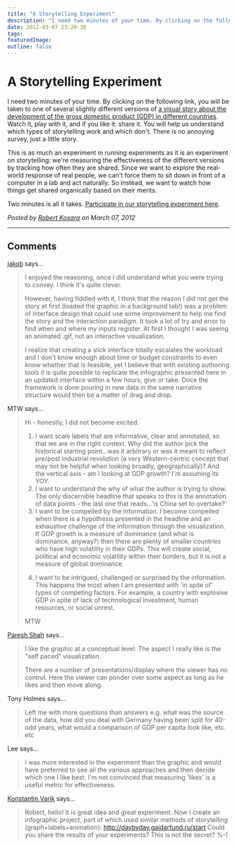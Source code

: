 ```yaml
---
title: "A Storytelling Experiment"
description: "I need two minutes of your time. By clicking on the following link, you will be taken to one of several slightly different versions of a visual story about the development of the gross domestic product (GDP) in different countries. Watch it, play with it, and if you like it: share it. You will help us understand which types of storytelling work and which don't. There is no annoying survey, just a little story."
date: 2012-03-07 23:20:38
tags: 
featuredImage:
outline: false
---
```


# A Storytelling Experiment

I need two minutes of your time. By clicking on the following link, you will be taken to one of several slightly different versions of <a href="http://manaskriti.com/gdphist/">a visual story about the development of the gross domestic product (GDP) in different countries</a>. Watch it, play with it, and if you like it: share it. You will help us understand which types of storytelling work and which don't. There is no annoying survey, just a little story.

This is as much an experiment in running experiments as it is an experiment on storytelling: we're measuring the effectiveness of the different versions by tracking how often they are shared. Since we want to explore the real-world response of real people, we can't force them to sit down in front of a computer in a lab and act naturally. So instead, we want to watch how things get shared organically based on their merits.

Two minutes is all it takes. <a href="http://manaskriti.com/gdphist/">Participate in our storytelling experiment here</a>.


_Posted by <a href="/about">Robert Kosara</a> on March 07, 2012_


<aside class="comments">

---
## Comments

<a href="http://blog.jochmann.me" rel="nofollow noopener" target="_blank">jakob</a> says…
>	I enjoyed the reasoning, once I did understand what you were trying to convey. I think it's quite clever.
>	
>	However, having fiddled with it, I think that the reason I did not get the story at first (loaded the graphic in a background tab!) was a problem of interface design that could use some improvement to help me find the story and the interaction paradigm. It took a lot of try and error to find when and where my inputs register. At first I thought I was seeing an animated .gif, not an interactive visualization.
>	
>	I realize that creating a slick interface totally escalates the workload and I don't know enough about time or budget constraints to even know whether that is feasible, yet I believe that with existing authoring tools it is quite possible to replicate the infographic presented here in an updated interface within a few hours, give or take. Once the framework is done pouring in new data in the same narrative structure would then be a matter of drag and drop.

MTW says…
>	Hi - honestly, I did not become excited.   
>	1) I want scale labels that are informative, clear and annotated, so that we are in the right context. Why did the author pick the historical starting point...was it arbitrary or was it meant to reflect pre/post industrial revolution (a very Western-centric concept that may not be helpful when looking broadly, geographically)? And the vertical axis - am I looking at GDP growth?  I'm assuming its YOY. 
>	2) I want to understand the why of what the author is trying to show.  The only discernible headline that speaks to this is the annotation of data points - the last one that reads...'is China set to overtake?'     
>	3) I want to be compelled by the information.  I become compelled when there is a hypothesis presented in the headline and an exhaustive challenge of the information through the visualization.  If GDP growth is a measure of dominance (and what is dominance, anyway?) then there are plenty of smaller countries who have high volatility in their GDPs.  This will create social, political and economic volatility within their borders, but it is not a measure of global dominance.  
>	4. I want to be intrigued, challenged or surprised by the information.  This happens the most when I am presented with 'in spite of' types of competing factors.  For example, a country with explosive GDP in spite of lack of technological investment, human resources, or social unrest.  
>	
>	MTW

<a href="http://www.visualquest.com" rel="nofollow noopener" target="_blank">Paresh Shah</a> says…
>	I like the graphic at a conceptual level. The aspect I really like is the "self paced" visualization.
>	
>	There are a number of presentations/display where the viewer has no control. Here the viewer can ponder over some aspect as long as he likes and then move along.

Tony Holmes says…
>	Left me with more questions than answers e.g. what was the source of the data, how did you deal with Germany having been split for 40-odd years, what would a comparison of GDP per capita look like, etc. etc

Lee says…
>	I was more interested in the experiment than the graphic and would have preferred to see all the various approaches and then decide which one I like best.  I'm not convinced that measuring 'likes' is a useful metric for effectiveness.

<a href="http://Petrogly.ph" rel="nofollow noopener" target="_blank">Konstantin Varik</a> says…
>	Robert, hello!
>	It is great idea and great experiment.
>	Now I create an infographic project, part of which used similar methods of storytelling (graph+labels+animation): http://daybyday.gaidarfund.ru/start
>	Could you share the results of your experiments? This is not the secret? %-)

</aside>

